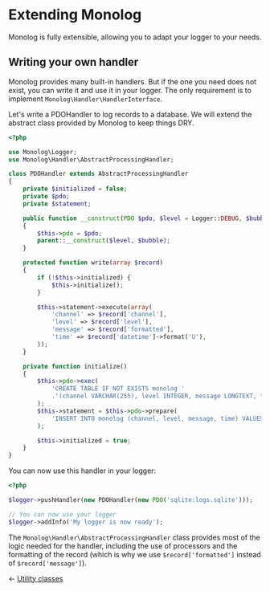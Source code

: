 # Extending Monolog

Monolog is fully extensible, allowing you to adapt your logger to your needs.

## Writing your own handler

Monolog provides many built-in handlers. But if the one you need does not exist, you can write it and use it in your
logger. The only requirement is to implement `Monolog\Handler\HandlerInterface`.

Let's write a PDOHandler to log records to a database. We will extend the abstract class provided by Monolog to keep
things DRY.

```php
<?php

use Monolog\Logger;
use Monolog\Handler\AbstractProcessingHandler;

class PDOHandler extends AbstractProcessingHandler
{
    private $initialized = false;
    private $pdo;
    private $statement;

    public function __construct(PDO $pdo, $level = Logger::DEBUG, $bubble = true)
    {
        $this->pdo = $pdo;
        parent::__construct($level, $bubble);
    }

    protected function write(array $record)
    {
        if (!$this->initialized) {
            $this->initialize();
        }

        $this->statement->execute(array(
            'channel' => $record['channel'],
            'level' => $record['level'],
            'message' => $record['formatted'],
            'time' => $record['datetime']->format('U'),
        ));
    }

    private function initialize()
    {
        $this->pdo->exec(
            'CREATE TABLE IF NOT EXISTS monolog '
            .'(channel VARCHAR(255), level INTEGER, message LONGTEXT, time INTEGER UNSIGNED)'
        );
        $this->statement = $this->pdo->prepare(
            'INSERT INTO monolog (channel, level, message, time) VALUES (:channel, :level, :message, :time)'
        );

        $this->initialized = true;
    }
}
```

You can now use this handler in your logger:

```php
<?php

$logger->pushHandler(new PDOHandler(new PDO('sqlite:logs.sqlite')));

// You can now use your logger
$logger->addInfo('My logger is now ready');
```

The `Monolog\Handler\AbstractProcessingHandler` class provides most of the logic needed for the handler, including the
use of processors and the formatting of the record (which is why we use ``$record['formatted']`` instead
of ``$record['message']``).

&larr; [Utility classes](03-utilities.md)
